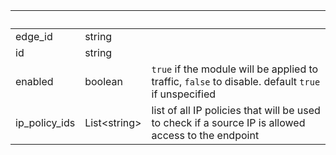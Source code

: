 <!-- Code generated for API Clients. DO NOT EDIT. -->

| &nbsp;        | &nbsp;             | &nbsp;                                                                                              |
| ------------- | ------------------ | --------------------------------------------------------------------------------------------------- |
| edge_id       | string             |                                                                                                     |
| id            | string             |                                                                                                     |
| enabled       | boolean            | `true` if the module will be applied to traffic, `false` to disable. default `true` if unspecified  |
| ip_policy_ids | List&lt;string&gt; | list of all IP policies that will be used to check if a source IP is allowed access to the endpoint |
